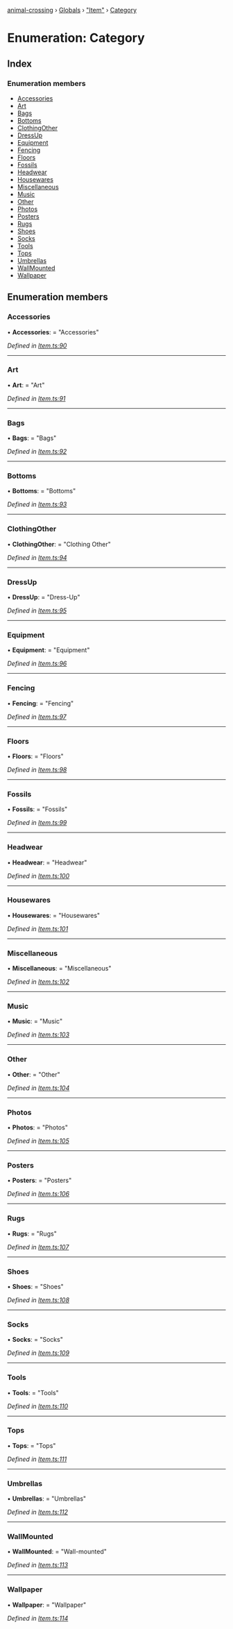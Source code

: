 [animal-crossing](../README.md) › [Globals](../globals.md) › ["Item"](../modules/_item_.md) › [Category](_item_.category.md)

# Enumeration: Category

## Index

### Enumeration members

* [Accessories](_item_.category.md#accessories)
* [Art](_item_.category.md#art)
* [Bags](_item_.category.md#bags)
* [Bottoms](_item_.category.md#bottoms)
* [ClothingOther](_item_.category.md#clothingother)
* [DressUp](_item_.category.md#dressup)
* [Equipment](_item_.category.md#equipment)
* [Fencing](_item_.category.md#fencing)
* [Floors](_item_.category.md#floors)
* [Fossils](_item_.category.md#fossils)
* [Headwear](_item_.category.md#headwear)
* [Housewares](_item_.category.md#housewares)
* [Miscellaneous](_item_.category.md#miscellaneous)
* [Music](_item_.category.md#music)
* [Other](_item_.category.md#other)
* [Photos](_item_.category.md#photos)
* [Posters](_item_.category.md#posters)
* [Rugs](_item_.category.md#rugs)
* [Shoes](_item_.category.md#shoes)
* [Socks](_item_.category.md#socks)
* [Tools](_item_.category.md#tools)
* [Tops](_item_.category.md#tops)
* [Umbrellas](_item_.category.md#umbrellas)
* [WallMounted](_item_.category.md#wallmounted)
* [Wallpaper](_item_.category.md#wallpaper)

## Enumeration members

###  Accessories

• **Accessories**: = "Accessories"

*Defined in [Item.ts:90](https://github.com/Norviah/animal-crossing/blob/ac736df/module/types/Item.ts#L90)*

___

###  Art

• **Art**: = "Art"

*Defined in [Item.ts:91](https://github.com/Norviah/animal-crossing/blob/ac736df/module/types/Item.ts#L91)*

___

###  Bags

• **Bags**: = "Bags"

*Defined in [Item.ts:92](https://github.com/Norviah/animal-crossing/blob/ac736df/module/types/Item.ts#L92)*

___

###  Bottoms

• **Bottoms**: = "Bottoms"

*Defined in [Item.ts:93](https://github.com/Norviah/animal-crossing/blob/ac736df/module/types/Item.ts#L93)*

___

###  ClothingOther

• **ClothingOther**: = "Clothing Other"

*Defined in [Item.ts:94](https://github.com/Norviah/animal-crossing/blob/ac736df/module/types/Item.ts#L94)*

___

###  DressUp

• **DressUp**: = "Dress-Up"

*Defined in [Item.ts:95](https://github.com/Norviah/animal-crossing/blob/ac736df/module/types/Item.ts#L95)*

___

###  Equipment

• **Equipment**: = "Equipment"

*Defined in [Item.ts:96](https://github.com/Norviah/animal-crossing/blob/ac736df/module/types/Item.ts#L96)*

___

###  Fencing

• **Fencing**: = "Fencing"

*Defined in [Item.ts:97](https://github.com/Norviah/animal-crossing/blob/ac736df/module/types/Item.ts#L97)*

___

###  Floors

• **Floors**: = "Floors"

*Defined in [Item.ts:98](https://github.com/Norviah/animal-crossing/blob/ac736df/module/types/Item.ts#L98)*

___

###  Fossils

• **Fossils**: = "Fossils"

*Defined in [Item.ts:99](https://github.com/Norviah/animal-crossing/blob/ac736df/module/types/Item.ts#L99)*

___

###  Headwear

• **Headwear**: = "Headwear"

*Defined in [Item.ts:100](https://github.com/Norviah/animal-crossing/blob/ac736df/module/types/Item.ts#L100)*

___

###  Housewares

• **Housewares**: = "Housewares"

*Defined in [Item.ts:101](https://github.com/Norviah/animal-crossing/blob/ac736df/module/types/Item.ts#L101)*

___

###  Miscellaneous

• **Miscellaneous**: = "Miscellaneous"

*Defined in [Item.ts:102](https://github.com/Norviah/animal-crossing/blob/ac736df/module/types/Item.ts#L102)*

___

###  Music

• **Music**: = "Music"

*Defined in [Item.ts:103](https://github.com/Norviah/animal-crossing/blob/ac736df/module/types/Item.ts#L103)*

___

###  Other

• **Other**: = "Other"

*Defined in [Item.ts:104](https://github.com/Norviah/animal-crossing/blob/ac736df/module/types/Item.ts#L104)*

___

###  Photos

• **Photos**: = "Photos"

*Defined in [Item.ts:105](https://github.com/Norviah/animal-crossing/blob/ac736df/module/types/Item.ts#L105)*

___

###  Posters

• **Posters**: = "Posters"

*Defined in [Item.ts:106](https://github.com/Norviah/animal-crossing/blob/ac736df/module/types/Item.ts#L106)*

___

###  Rugs

• **Rugs**: = "Rugs"

*Defined in [Item.ts:107](https://github.com/Norviah/animal-crossing/blob/ac736df/module/types/Item.ts#L107)*

___

###  Shoes

• **Shoes**: = "Shoes"

*Defined in [Item.ts:108](https://github.com/Norviah/animal-crossing/blob/ac736df/module/types/Item.ts#L108)*

___

###  Socks

• **Socks**: = "Socks"

*Defined in [Item.ts:109](https://github.com/Norviah/animal-crossing/blob/ac736df/module/types/Item.ts#L109)*

___

###  Tools

• **Tools**: = "Tools"

*Defined in [Item.ts:110](https://github.com/Norviah/animal-crossing/blob/ac736df/module/types/Item.ts#L110)*

___

###  Tops

• **Tops**: = "Tops"

*Defined in [Item.ts:111](https://github.com/Norviah/animal-crossing/blob/ac736df/module/types/Item.ts#L111)*

___

###  Umbrellas

• **Umbrellas**: = "Umbrellas"

*Defined in [Item.ts:112](https://github.com/Norviah/animal-crossing/blob/ac736df/module/types/Item.ts#L112)*

___

###  WallMounted

• **WallMounted**: = "Wall-mounted"

*Defined in [Item.ts:113](https://github.com/Norviah/animal-crossing/blob/ac736df/module/types/Item.ts#L113)*

___

###  Wallpaper

• **Wallpaper**: = "Wallpaper"

*Defined in [Item.ts:114](https://github.com/Norviah/animal-crossing/blob/ac736df/module/types/Item.ts#L114)*
